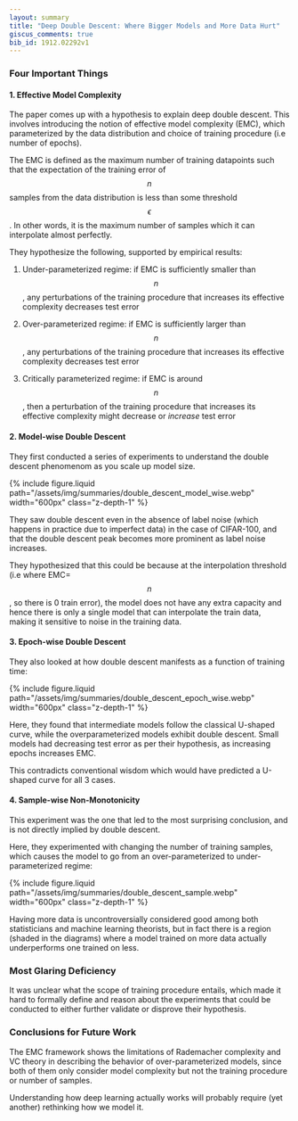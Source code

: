 ```yaml
---
layout: summary
title: "Deep Double Descent: Where Bigger Models and More Data Hurt"
giscus_comments: true
bib_id: 1912.02292v1
---
```


### Four Important Things

#### 1. Effective Model Complexity

The paper comes up with a hypothesis to explain deep double descent. This involves
introducing the notion of effective model complexity (EMC), which parameterized by the data
distribution and choice of training procedure (i.e number of epochs).

The EMC is defined as the maximum number of training datapoints such that the
expectation of the training error of $$n$$ samples from the data distribution is
less than some threshold $$\epsilon$$. In other words, it is the maximum number of samples which
it can interpolate almost perfectly.

They hypothesize the following, supported by empirical results:

1. Under-parameterized regime: if EMC is sufficiently smaller than $$n$$, any perturbations
of the training procedure that increases its effective complexity decreases test
error

2. Over-parameterized regime: if EMC is sufficiently larger than $$n$$, any perturbations
of the training procedure that increases its effective complexity decreases test
error

3. Critically parameterized regime: if EMC is around $$n$$, then a perturbation
of the training procedure that increases its effective complexity might decrease
or *increase* test error

#### 2. Model-wise Double Descent

They first conducted a series of experiments to understand the double descent
phenomenom as you scale up model size.

{% include figure.liquid
    path="/assets/img/summaries/double_descent_model_wise.webp"
    width="600px"
    class="z-depth-1"
%}

They saw double descent even in the absence of label noise (which happens in
practice due to imperfect data) in the case of CIFAR-100, and that the double
descent peak becomes more prominent as label noise increases.

They hypothesized that this could be because at the interpolation threshold (i.e
where EMC=$$n$$, so there is 0 train error), the model does not have any extra
capacity and hence there is only a single model that can interpolate the train
data, making it sensitive to noise in the training data.

<!-- cindy is so cute!!! -->

#### 3. Epoch-wise Double Descent

They also looked at how double descent manifests as a function of training time:

{% include figure.liquid
    path="/assets/img/summaries/double_descent_epoch_wise.webp"
    width="600px"
    class="z-depth-1"
%}

Here, they found that intermediate models follow the classical U-shaped curve,
while the overparameterized models exhibit double descent. Small models had
decreasing test error as per their hypothesis, as increasing epochs increases
EMC.

This contradicts conventional wisdom which would have predicted a U-shaped curve
for all 3 cases.

#### 4. Sample-wise Non-Monotonicity

This experiment was the one that led to the most surprising conclusion, and is
not directly implied by double descent.

Here, they experimented with changing the number of training samples, which causes the model
to go from an over-parameterized to under-parameterized regime:

{% include figure.liquid
    path="/assets/img/summaries/double_descent_sample.webp"
    width="600px"
    class="z-depth-1"
%}

Having more data is uncontroversially considered good among both statisticians
and machine learning theorists, but in fact there is a region (shaded in the
diagrams) where a model trained on more data actually underperforms one trained
on less.

### Most Glaring Deficiency

It was unclear what the scope of training procedure entails, which made it hard
to formally define and reason about the experiments that could be conducted to
either further validate or disprove their hypothesis.

### Conclusions for Future Work

The EMC framework shows the limitations of Rademacher complexity and VC theory
in describing the behavior of over-parameterized models, since both of them only
consider model complexity but not the training procedure or number of samples.

Understanding how deep learning actually works will probably require (yet
another) rethinking how we model it.
